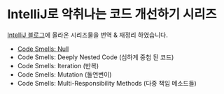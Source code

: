 # IntelliJ로 악취나는 코드 개선하기 시리즈

[IntelliJ 블로그](https://blog.jetbrains.com/idea/2017/08/code-smells-null/)에 올라온 시리즈물을 번역 & 재정리 하였습니다.  

* [Code Smells: Null](./1_NULL.md) 
* Code Smells: Deeply Nested Code (심하게 중첩 된 코드)
* Code Smells: Iteration (반복)
* Code Smells: Mutation (돌연변이)
* Code Smells: Multi-Responsibility Methods (다중 책임 메소드들)
